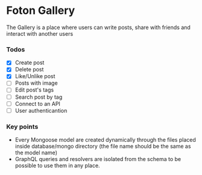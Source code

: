 # Foton Gallery

The Gallery is a place where users can write posts, share with friends and interact with another users

### Todos

- [x] Create post
- [x] Delete post
- [x] Like/Unlike post
- [ ] Posts with image
- [ ] Edit post's tags
- [ ] Search post by tag
- [ ] Connect to an API
- [ ] User authenticantion

### Key points

- Every Mongoose model are created dynamically through the files placed inside database/mongo directory (the file name should be the same as the model name)
- GraphQL queries and resolvers are isolated from the schema to be possible to use them in any place.
